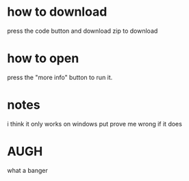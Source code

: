 # how to download
press the code button and download zip to download
# how to open
press the "more info" button to run it.
# notes
i think it only works on windows put prove me wrong if it does
# AUGH
what a banger
